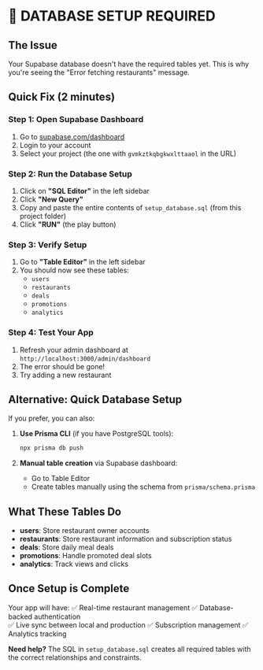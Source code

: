 # 🚨 DATABASE SETUP REQUIRED

## The Issue
Your Supabase database doesn't have the required tables yet. This is why you're seeing the "Error fetching restaurants" message.

## Quick Fix (2 minutes)

### Step 1: Open Supabase Dashboard
1. Go to [supabase.com/dashboard](https://supabase.com/dashboard)
2. Login to your account
3. Select your project (the one with `gvmkztkqbgkwxlttaaol` in the URL)

### Step 2: Run the Database Setup
1. Click on **"SQL Editor"** in the left sidebar
2. Click **"New Query"**
3. Copy and paste the entire contents of `setup_database.sql` (from this project folder)
4. Click **"RUN"** (the play button)

### Step 3: Verify Setup
1. Go to **"Table Editor"** in the left sidebar
2. You should now see these tables:
   - `users`
   - `restaurants` 
   - `deals`
   - `promotions`
   - `analytics`

### Step 4: Test Your App
1. Refresh your admin dashboard at `http://localhost:3000/admin/dashboard`
2. The error should be gone!
3. Try adding a new restaurant

## Alternative: Quick Database Setup

If you prefer, you can also:

1. **Use Prisma CLI** (if you have PostgreSQL tools):
   ```bash
   npx prisma db push
   ```

2. **Manual table creation** via Supabase dashboard:
   - Go to Table Editor
   - Create tables manually using the schema from `prisma/schema.prisma`

## What These Tables Do

- **users**: Store restaurant owner accounts
- **restaurants**: Store restaurant information and subscription status
- **deals**: Store daily meal deals
- **promotions**: Handle promoted deal slots
- **analytics**: Track views and clicks

## Once Setup is Complete

Your app will have:
✅ Real-time restaurant management
✅ Database-backed authentication  
✅ Live sync between local and production
✅ Subscription management
✅ Analytics tracking

**Need help?** The SQL in `setup_database.sql` creates all required tables with the correct relationships and constraints.

